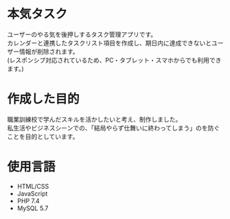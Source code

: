 # 本気タスク
ユーザーのやる気を後押しするタスク管理アプリです。  
カレンダーと連携したタスクリスト項目を作成し、期日内に達成できないとユーザー情報が削除されます。  
(レスポンシブ対応されているため、PC・タブレット・スマホからでも利用できます。)  

# 作成した目的
職業訓練校で学んだスキルを活かしたいと考え、制作しました。  
私生活やビジネスシーンでの、「結局やらず仕舞いに終わってしまう」のを防ぐことを目的としています。  

# 使用言語
- HTML/CSS  
- JavaScript
- PHP 7.4
- MySQL 5.7
